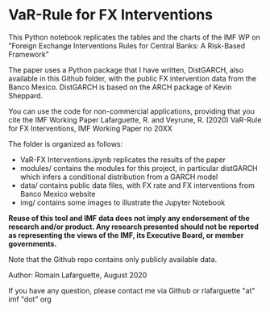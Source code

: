 VaR-Rule for FX Interventions
================================

This Python notebook replicates the tables and the charts of the IMF WP on
"Foreign Exchange Interventions Rules for Central Banks: A Risk-Based Framework"

The paper uses  a Python package  that I have  written, DistGARCH, also  available in
this  Github folder,  with  the public  FX intervention  data  from the  Banco
Mexico. DistGARCH is based on the ARCH package of Kevin Sheppard.

You can use the code for non-commercial applications, providing that you cite the IMF Working Paper
Lafarguette, R. and Veyrune, R. (2020) VaR-Rule for FX Interventions, IMF Working Paper no 20XX

The folder is organized as follows:
- VaR-FX Interventions.ipynb replicates the results of the paper
- modules/ contains the modules for this project, in particular distGARCH which infers a conditional distribution from a GARCH model
- data/ contains public data files, with FX rate and FX interventions from Banco Mexico website
- img/ contains some images to illustrate the Jupyter Notebook

**Reuse of this  tool and  IMF data  does not  imply any  endorsement of  the research  and/or product.  Any research  presented should  not be  reported as
representing  the   views  of  the   IMF,  its  Executive  Board,   or  member
governments.**

Note that the Github repo contains only publicly available data. 

Author: Romain Lafarguette, August 2020

If you have any question, please contact me via Github or rlafarguette "at" imf "dot" org
